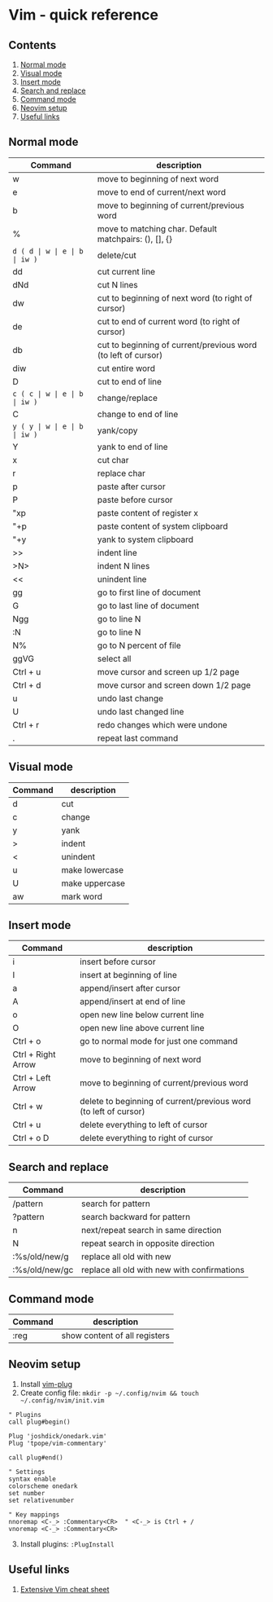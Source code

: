 # Vim - quick reference

## Contents
1. [Normal mode](#normal-mode)
1. [Visual mode](#visual-mode)
1. [Insert mode](#insert-mode)
1. [Search and replace](#search-and-replace)
1. [Command mode](#command-mode)
1. [Neovim setup](#neovim-setup)
1. [Useful links](#useful-links)

## Normal mode
| Command | description |
| ------- | ----------- |
| w | move to beginning of next word |
| e | move to end of current/next word |
| b | move to beginning of current/previous word |
| % | move to matching char. Default matchpairs: (), [], {} |
| `d ( d \| w \| e \| b \| iw )` | delete/cut |
| dd | cut current line |
| dNd | cut N lines|
| dw | cut to beginning of next word (to right of cursor)|
| de | cut to end of current word (to right of cursor)|
| db | cut to beginning of current/previous word (to left of cursor)|
| diw | cut entire word |
| D | cut to end of line |
| `c ( c \| w \| e \| b \| iw )` | change/replace |
| C | change to end of line |
| `y ( y \| w \| e \| b \| iw )` | yank/copy |
| Y | yank to end of line |
| x | cut char |
| r | replace char |
| p | paste after cursor |
| P | paste before cursor |
| "xp | paste content of register x |
| "+p | paste content of system clipboard |
| "+y | yank to system clipboard |
| >> | indent line |
| >N> | indent N lines |
| << | unindent line
| gg | go to first line of document |
| G | go to last line of document |
| Ngg | go to line N |
| :N | go to line N |
| N% | go to N percent of file |
| ggVG | select all |
| Ctrl + u | move cursor and screen up 1/2 page |
| Ctrl + d | move cursor and screen down 1/2 page |
| u | undo last change |
| U | undo last changed line |
| Ctrl + r | redo changes which were undone |
| . | repeat last command |

## Visual mode
| Command | description |
| ------- | ----------- |
| d | cut |
| c | change |
| y | yank |
| > | indent |
| < | unindent |
| u | make lowercase |
| U | make uppercase |
| aw | mark word |

## Insert mode
| Command | description |
| ------- | ----------- |
| i | insert before cursor |
| I | insert at beginning of line |
| a | append/insert after cursor |
| A | append/insert at end of line |
| o | open new line below current line |
| O | open new line above current line |
| Ctrl + o | go to normal mode for just one command |
| Ctrl + Right Arrow | move to beginning of next word |
| Ctrl + Left Arrow | move to beginning of current/previous word |
| Ctrl + w | delete to beginning of current/previous word (to left of cursor) |
| Ctrl + u | delete everything to left of cursor |
| Ctrl + o D | delete everything to right of cursor |

## Search and replace
| Command | description |
| ------- | ----------- |
| /pattern | search for pattern |
| ?pattern | search backward for pattern |
| n | next/repeat search in same direction |
| N | repeat search in opposite direction |
| :%s/old/new/g | replace all old with new |
| :%s/old/new/gc | replace all old with new with confirmations |

## Command mode
| Command | description |
| ------- | ----------- |
| :reg | show content of all registers |

## Neovim setup
1. Install [vim-plug](https://github.com/junegunn/vim-plug#installation)
1. Create config file: `mkdir -p ~/.config/nvim && touch ~/.config/nvim/init.vim`
```vim
" Plugins
call plug#begin()

Plug 'joshdick/onedark.vim'
Plug 'tpope/vim-commentary'

call plug#end()

" Settings
syntax enable
colorscheme onedark
set number
set relativenumber

" Key mappings
nnoremap <C-_> :Commentary<CR>  " <C-_> is Ctrl + /
vnoremap <C-_> :Commentary<CR>

```
3. Install plugins: `:PlugInstall`


## Useful links
1. [Extensive Vim cheat sheet](https://vim.rtorr.com/)
